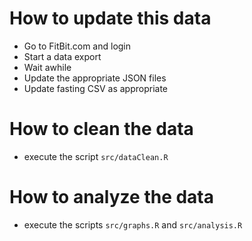# How to update this data

- Go to FitBit.com and login
- Start a data export
- Wait awhile
- Update the appropriate JSON files
- Update fasting CSV as appropriate

# How to clean the data

- execute the script `src/dataClean.R`

# How to analyze the data

- execute the scripts `src/graphs.R` and `src/analysis.R`

